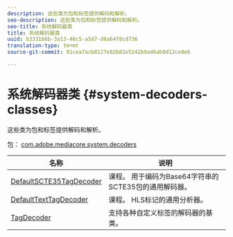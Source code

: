 ```yaml
---
description: 这些类为包和标签提供解码和解析。
seo-description: 这些类为包和标签提供解码和解析。
seo-title: 系统解码器类
title: 系统解码器类
uuid: b333166b-3a13-48c5-a5d7-d8a64f0cd736
translation-type: tm+mt
source-git-commit: 91cea7acb8127e02b82e5242b9ad6ab0d12ce0eb

---
```



# 系统解码器类 {#system-decoders-classes}

这些类为包和标签提供解码和解析。

包： [com.adobe.mediacore.system.decoders](https://help.adobe.com/en_US/primetime/api/psdk/asdoc-dhls_1.4/com/adobe/mediacore/system/decoders/package-detail.html)

| 名称 | 说明 |
|---|---|
| [DefaultSCTE35TagDecoder](https://help.adobe.com/en_US/primetime/api/psdk/asdoc-dhls_1.4/com/adobe/mediacore/system/decoders/DefaultSCTE35TagDecoder.html) | 课程。 用于编码为Base64字符串的SCTE35包的通用解码器。 |
| [DefaultTextTagDecoder](https://help.adobe.com/en_US/primetime/api/psdk/asdoc-dhls_1.4/com/adobe/mediacore/system/decoders/DefaultTextTagDecoder.html) | 课程。 HLS标记的通用分析器。 |
| [TagDecoder](https://help.adobe.com/en_US/primetime/api/psdk/asdoc-dhls_1.4/com/adobe/mediacore/system/decoders/TagDecoder.html) | 支持各种自定义标签的解码器的基类。 |

